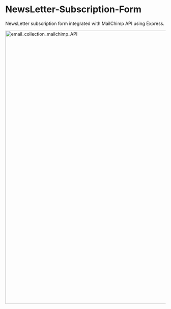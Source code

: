# NewsLetter-Subscription-Form

NewsLetter subscription form integrated with MailChimp API using Express.

<img width="859" alt="email_collection_mailchimp_API" src="https://user-images.githubusercontent.com/59602518/119165713-119b1380-ba5e-11eb-8ca2-90a4946701ad.png">
